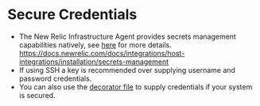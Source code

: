 # Secure Credentials

- The New Relic Infrastructure Agent provides secrets management capabilities natively, see [here](https://docs.newrelic.com/docs/integrations/host-integrations/installation/secrets-management) for more details.
  https://docs.newrelic.com/docs/integrations/host-integrations/installation/secrets-management
- If using SSH a key is recommended over supplying username and password credentials.
- You can also use the [decorator file](/docs/examples/decorator-file.md) to supply credentials if your system is secured.
